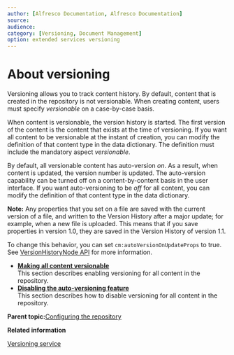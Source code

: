```yaml
---
author: [Alfresco Documentation, Alfresco Documentation]
source: 
audience: 
category: [Versioning, Document Management]
option: extended services versioning
---
```


# About versioning

Versioning allows you to track content history. By default, content that is created in the repository is not versionable. When creating content, users must specify *versionable* on a case-by-case basis.

When content is versionable, the version history is started. The first version of the content is the content that exists at the time of versioning. If you want all content to be versionable at the instant of creation, you can modify the definition of that content type in the data dictionary. The definition must include the mandatory aspect *versionable*.

By default, all versionable content has auto-version *on*. As a result, when content is updated, the version number is updated. The auto-version capability can be turned off on a content-by-content basis in the user interface. If you want auto-versioning to be *off* for all content, you can modify the definition of that content type in the data dictionary.

**Note:** Any properties that you set on a file are saved with the current version of a file, and written to the Version History after a major update; for example, when a new file is uploaded. This means that if you save properties in version 1.0, they are saved in the Version History of version 1.1.

To change this behavior, you can set `cm:autoVersionOnUpdateProps` to true. See [VersionHistoryNode API](../references/API-FreeMarker-VersionHistoryNode.md) for more information.

-   **[Making all content versionable](../tasks/versionable-make.md)**  
This section describes enabling versioning for all content in the repository.
-   **[Disabling the auto-versioning feature](../tasks/autoversion-disable.md)**  
This section describes how to disable versioning for all content in the repository.

**Parent topic:**[Configuring the repository](../concepts/intro-core.md)

**Related information**  


[Versioning service](../concepts/serv-version-about.md)

